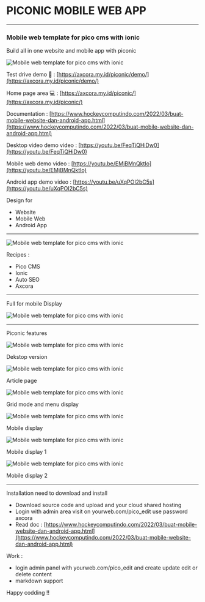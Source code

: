 # PICONIC MOBILE WEB APP

------------------------
### Mobile web template for pico cms with ionic


Build all in one website and mobile app with piconic

![Mobile web template for pico cms with ionic](https://blogger.googleusercontent.com/img/b/R29vZ2xl/AVvXsEh9QsnfsVncJqxCVjE2hwFO1ScU3tRclKt0RcNa8BF5fkFgIVx0Q9U9yEgR90Jbz7W1OnkFMqnO9fKl33TnxsUtlaEQ6Y9uOiQstIcZ4xhhSrRQH-CWS5RTPA52I5yjHeHXEZHkGviRGV-TvczekLOdZ-iBMPkB-J8_unMO3kGbndlOLTsj9kBwsrpL2w/s1920/piconic%20source%20code%20for%20built%20website%20mobilweb%20and%20android%20mobile%20application%20(2).jpg)

Test drive demo 🚀 : [https://axcora.my.id/piconic/demo/](https://axcora.my.id/piconic/demo/)

Home page area 💻 : [https://axcora.my.id/piconic/](https://axcora.my.id/piconic/)

Documentation : [https://www.hockeycomputindo.com/2022/03/buat-mobile-website-dan-android-app.html](https://www.hockeycomputindo.com/2022/03/buat-mobile-website-dan-android-app.html)

Desktop video  demo video : [https://youtu.be/FeqTiQHiDw0](https://youtu.be/FeqTiQHiDw0)

Mobile web  demo video : [https://youtu.be/EMjBMnQktIo](https://youtu.be/EMjBMnQktIo)

Android app demo video : [https://youtu.be/uXqPOI2bC5s](https://youtu.be/uXqPOI2bC5s)

Design for 
+ Website
+ Mobile Web
+ Android App


---------------------------------

![Mobile web template for pico cms with ionic](https://blogger.googleusercontent.com/img/b/R29vZ2xl/AVvXsEjpRTOsuKHHP7eCJwuPemVILwXZqwN4JmpIndNhgdgwHEBIpbEUbm186z72I6_T0X3GivtQYkRVJziWjy9U56W_YSsdDzMoNqN6nxUylLDl_R1dVXof5ddYYnZGxEyjbf14KRYk4Pm1qSxqEmXai69sbT3VYvW8HOIrbS9vJrA7VhDWF4BtogA_CU-Yew/s1920/piconic%20source%20code%20for%20built%20website%20mobilweb%20and%20android%20mobile%20application%20(3).jpg)

Recipes : 
+ Pico CMS
+ Ionic
+ Auto SEO
+ Axcora

------------------------------------------

Full for mobile Display

![Mobile web template for pico cms with ionic](https://blogger.googleusercontent.com/img/b/R29vZ2xl/AVvXsEisZ50VFevCrtzOpL6FcwiT8XwnJZVd2tE-sQmT32O5nLzfqKX0d0vq0r3TxJVSng2rbUD-QSdtjIU4fIol5j5AsVpL9Ih9t87tlkDslpG1QTpUrLH2U8rVN00gnbIF2kiLamK3l2b4QtMFNDjS-bbE8kwK6OLeT3rxCuZ2o2xkHi4K1egGZUy6TbULVQ/s1920/piconic%20source%20code%20for%20built%20website%20mobilweb%20and%20android%20mobile%20application%20(1).jpg)

--------------------------------------

Piconic features 

![Mobile web template for pico cms with ionic](https://blogger.googleusercontent.com/img/b/R29vZ2xl/AVvXsEigCS6A5L8uhnhG3YMVn1ZsqEIvRxz1e9suRAhBLw3ne6U-UbhExExawxcAf10tu43uWtjAbzSPk1rwOGnajrdzf6wsjewAJPZ6rsArV7A6KH_EDLqK5gLZZ_Qb2po3wQVhUxRIrDomO4nbEv--CXmZh5KNsZ8ZZPsZVKBbvPFoDHkol3M0Tb2K_kdeIg/s1366/Screenshot%202022-03-19%20at%2000-13-30%20Welcome%20to%20piconic%20Piconic.png)

Dekstop version

![Mobile web template for pico cms with ionic](https://blogger.googleusercontent.com/img/b/R29vZ2xl/AVvXsEj3oYuTe6RSc4ckxI3yGVWwptGgPAVsj9f8vfGgGOOlddvVEephzTZG-aZEDp3YANHoVPtzGM5h4Z1OnF2iQWTLblAvKotDXAMq_eJZKaaUeQz45Wg98VwKs-3tn3Q7NczeIowQH3puqnyxpojQsmNnvO3qH8-7bZo0Ddcud7GbaOAuN34Iypp4RaJk7A/s1366/Screenshot%202022-03-19%20at%2000-12-01%20Build%20bunlde%20android%20app%20with%20piconic%20Piconic.png)

Article page

![Mobile web template for pico cms with ionic](https://blogger.googleusercontent.com/img/b/R29vZ2xl/AVvXsEjGVIyOjUrkr7uGNMSDVSE1SlpSMKnLS81FZzFBIN1Es7ln-PcmD9PGrEiuvpW0Xd2Gq--IWkmM9Oz3bjfkBasZfCWKKM7clmGP910JRbXPiX3j32M3Z7RMVkg73AVl_2DSmbPGAu87ncxt8Wm3J-md6IZ6E4SuOGMw3iKZMOCr2YORy8GIO_xc-215-w/s1366/Screenshot%202022-03-19%20at%2000-13-10%20Modern%20design%20with%20axcorapico%20Piconic.png)

Grid mode and menu display

![Mobile web template for pico cms with ionic](https://blogger.googleusercontent.com/img/b/R29vZ2xl/AVvXsEgNDLELTgVjZwkQD7KorA-Wq-y7bdKA3JkvOnLuHE2_QY2lKDhNiGM2wVZRWOL6_zQhca-R8kcXqMcfC-BAoEEmjbh8Stm_ks4Q4uHjPJcitIEIqdxI2OeCAZ8UTiauu379peCJtEeMjwgYd1rmb-AbJGm0LeRfBUis7DIcUpVxAJBSDgiQ35yT69PRaQ/s682/Screenshot%202022-03-19%20at%2000-08-25%20Welcome%20to%20piconic%20Piconic.png)

Mobile display 

![Mobile web template for pico cms with ionic](https://blogger.googleusercontent.com/img/b/R29vZ2xl/AVvXsEg0Jg9vmEIeG7L88_12t_4u6JEbZ9asOgC5StX_G5JHSFcxXNQoQipecUhwOjdqZ2NU4BAOPFr32OoQ_lQReN8ZvWEWJi8VFUIs4U7_9O2ZufiTizF4TRb4R_cdQnuybP3s5t-b9wqfPrXA0ZP9w8hnFJUGlovp8alIHEjW0dmv_rUR7HxR1zoU_LHtnA/s666/Screenshot%202022-03-19%20at%2000-11-01%20Documentation%20Piconic.png)

Mobile display 1 

![Mobile web template for pico cms with ionic](https://blogger.googleusercontent.com/img/b/R29vZ2xl/AVvXsEhNm6WaVOLj8VA3IPeoLkglsB9zzumndojlAbVU3iwvZB4YlQezRUasm9-Mt_RziPBlWOgjn2iv3H5MnfxmgXMf9kQCDw299s85HZsSQcy6K6EFjGQ_flvOgd-p89MZqxX9-ZJhZUwHpCleNcFk0QBrEqXN3v4eztQMl8NwrEfDNAuqGR_ED86Vms_tbw/s666/Screenshot%202022-03-19%20at%2000-11-37%20Build%20bunlde%20android%20app%20with%20piconic%20Piconic.png)

Mobile display 2

------------------------------------------

Installation need to download and install
+ Download source code and upload and your cloud shared hosting
+ Login with admin area visit on yourweb.com/pico_edit use password axcora
+ Read doc : [https://www.hockeycomputindo.com/2022/03/buat-mobile-website-dan-android-app.html](https://www.hockeycomputindo.com/2022/03/buat-mobile-website-dan-android-app.html)


Work :
+ login admin panel with yourweb.com/pico_edit and create update edit or delete content
+ markdown support



Happy codding !!

